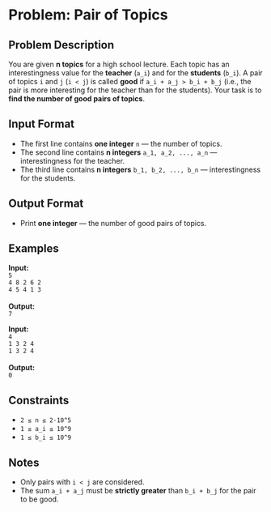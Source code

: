 # Problem: Pair of Topics

## Problem Description
You are given **n topics** for a high school lecture. Each topic has an interestingness value for the **teacher** (`a_i`) and for the **students** (`b_i`). A pair of topics `i` and `j` (`i < j`) is called **good** if `a_i + a_j > b_i + b_j` (i.e., the pair is more interesting for the teacher than for the students). Your task is to **find the number of good pairs of topics**.

## Input Format
- The first line contains **one integer** `n` — the number of topics.
- The second line contains **n integers** `a_1, a_2, ..., a_n` — interestingness for the teacher.
- The third line contains **n integers** `b_1, b_2, ..., b_n` — interestingness for the students.

## Output Format
- Print **one integer** — the number of good pairs of topics.

## Examples

**Input:** <br/>`5`<br/>`4 8 2 6 2`<br/>`4 5 4 1 3`<br/><br/>
**Output:** <br/>`7`<br/>

**Input:** <br/>`4`<br/>`1 3 2 4`<br/>`1 3 2 4`<br/><br/>
**Output:** <br/>`0`<br/>

## Constraints
- `2 ≤ n ≤ 2⋅10^5`
- `1 ≤ a_i ≤ 10^9`
- `1 ≤ b_i ≤ 10^9`

## Notes
- Only pairs with `i < j` are considered.
- The sum `a_i + a_j` must be **strictly greater** than `b_i + b_j` for the pair to be good.


